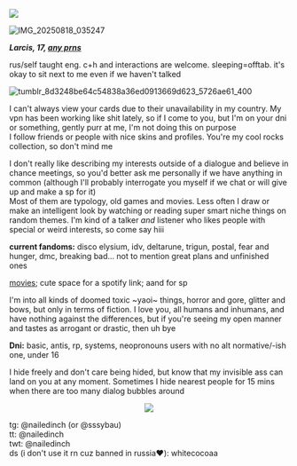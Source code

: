 ![](https://komarev.com/ghpvc/?username=nailedinch)

![IMG_20250818_035247](https://github.com/user-attachments/assets/dce276ad-c08e-4c32-937e-02adc043516a)


***Larcis, 17, [any prns](https://pronouns.cc/@hyperlinkblocked)***

rus/self taught eng.
c+h and interactions are welcome. sleeping=offtab. it's okay to sit next to me even if we haven't talked   

![tumblr_8d3248be64c54838a36ed0913669d623_5726ae61_400](https://github.com/user-attachments/assets/8edafce4-18e7-4a70-9c72-e51b608661ec)


I can't always view your cards due to their unavailability in my country. My vpn has been working like shit lately, so if I come to you, but I'm on your dni or something, gently purr at me, I'm not doing this on purpose    
I follow friends or people with nice skins and profiles. You're my cool rocks collection, so don't mind me  

I don't really like describing my interests outside of a dialogue and believe in chance meetings, so you'd better ask me personally if we have anything in common (although I'll probably interrogate you myself if we chat or will give up and make a sp for it)  
Most of them are typology, old games and movies. Less often I draw or make an intelligent look by watching or reading super smart niche things on random themes. I'm kind of a talker *and* listener who likes people with special or weird interests, so come say hiii 

**current fandoms:**
disco elysium, idv, deltarune, trigun, postal, fear and hunger, dmc, breaking bad... not to mention great plans and unfinished ones

[movies](https://boxd.it/81CFL); cute space for a spotify link; aand for sp


I'm into all kinds of doomed toxic ~yaoi~ things, horror and gore, glitter and bows, but only in terms of fiction. I love you, all humans and inhumans, and have nothing against the differences, but if you're seeing my open manner and tastes as arrogant or drastic, then uh bye  


**Dni:**
basic, antis, rp, systems, neopronouns users with no alt normative/-ish one, under 16



I hide freely and don't care being hided, but know that my invisible ass can land on you at any moment. Sometimes I hide nearest people for 15 mins when there are too many dialog bubbles around

<p align="center">
<img src="https://64.media.tumblr.com/97d253a485fcef4706e21d1800e08221/79a6652a6d7925e6-c3/s100x200/f8b43eee8e87a7544215c519238d32e8f7c7b7dc.gifv"/>
</p>
 
tg: @nailedinch (or @sssybau)            
tt: @nailedinch                          
twt: @nailedinch                         
ds (i don't use it rn cuz banned in russia‪‪❤︎‬): whitecocoaa
